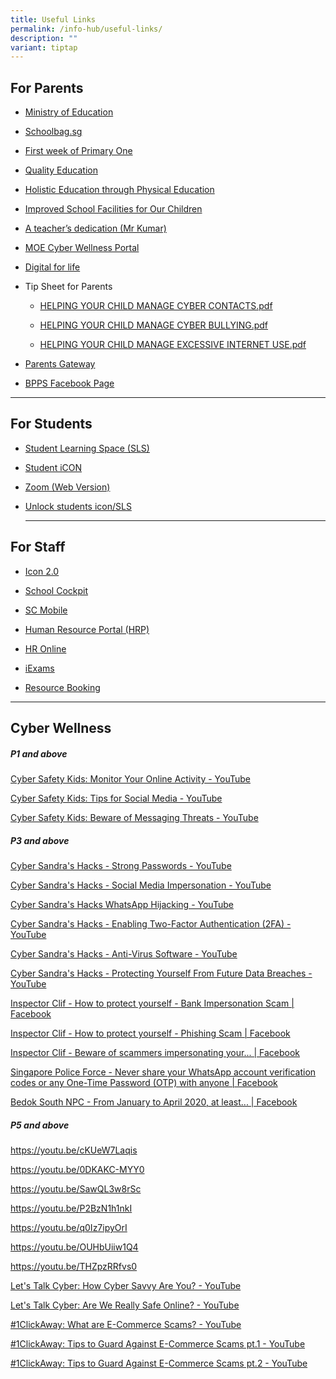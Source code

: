 ```yaml
---
title: Useful Links
permalink: /info-hub/useful-links/
description: ""
variant: tiptap
---
```

<h2>For Parents</h2>
<ul>
<li>
<p><a href="https://www.moe.gov.sg/" rel="noopener noreferrer nofollow" target="_blank">Ministry of Education</a>
</p>
</li>
<li>
<p><a href="https://www.schoolbag.sg/" rel="noopener noreferrer nofollow" target="_blank">Schoolbag.sg</a>
</p>
</li>
<li>
<p><a href="https://www.youtube.com/watch?v=ag0QWf_qf3c&amp;list=TLH27ItYVfZS8TVUZCDJYDQNnYzMl6YS0c" rel="noopener noreferrer nofollow" target="_blank">First week of Primary One</a>
</p>
</li>
<li>
<p><a href="https://www.youtube.com/watch?v=9RpSX50jOEU" rel="noopener noreferrer nofollow" target="_blank">Quality Education</a>
</p>
</li>
<li>
<p><a href="https://www.youtube.com/watch?v=ndtAsIC1I6U" rel="noopener noreferrer nofollow" target="_blank">Holistic Education through Physical Education</a>
</p>
</li>
<li>
<p><a href="https://www.youtube.com/watch?v=EuZRWps1AvU" rel="noopener noreferrer nofollow" target="_blank">Improved School Facilities for Our Children</a>
</p>
</li>
<li>
<p><a href="https://www.youtube.com/watch?v=uRpFltRldUA" rel="noopener noreferrer nofollow" target="_blank">A teacher’s dedication (Mr Kumar)</a>
</p>
</li>
<li>
<p><a href="https://www.moe.gov.sg/education-in-sg/our-programmes/cyber-wellness" rel="noopener noreferrer nofollow" target="_blank">MOE Cyber Wellness Portal</a>
</p>
</li>
<li>
<p><a href="https://www.digitalforlife.gov.sg/learn/resources" rel="noopener nofollow" target="_blank">Digital for life</a>
</p>
</li>
<li>
<p>Tip Sheet for Parents</p>
<ul data-tight="true" class="tight">
<li>
<p><a href="/files/HELPING%20YOUR%20CHILD%20MANAGE%20CYBER%20CONTACTS.pdf" rel="noopener noreferrer nofollow" target="_blank">HELPING YOUR CHILD MANAGE CYBER CONTACTS.pdf</a>
</p>
</li>
<li>
<p><a href="/files/HELPING%20YOUR%20CHILD%20MANAGE%20CYBER%20BULLYING.pdf" rel="noopener noreferrer nofollow" target="_blank">HELPING YOUR CHILD MANAGE CYBER BULLYING.pdf</a>
</p>
</li>
<li>
<p><a href="/files/HELPING%20YOUR%20CHILD%20MANAGE%20EXCESSIVE%20INTERNETUSE.pdf" rel="noopener noreferrer nofollow" target="_blank">HELPING YOUR CHILD MANAGE EXCESSIVE INTERNET USE.pdf</a>
</p>
</li>
</ul>
</li>
<li>
<p><a href="https://pg.moe.edu.sg/faq" rel="noopener noreferrer nofollow" target="_blank">Parents Gateway</a>
</p>
</li>
<li>
<p><a href="https://www.facebook.com/people/Bukit-Panjang-Primary-School/100063784636440/" rel="noopener noreferrer nofollow" target="_blank">BPPS Facebook Page</a>
</p>
</li>
</ul>
<hr>
<h2>For Students</h2>
<ul>
<li>
<p><a href="https://vle.learning.moe.edu.sg/login" rel="noopener noreferrer nofollow" target="_blank">Student Learning Space (SLS)</a>
</p>
</li>
<li>
<p><a href="https://workspace.google.com/dashboard" rel="noopener noreferrer nofollow" target="_blank">Student iCON</a>
</p>
</li>
<li>
<p><a href="https://zoom.us/" rel="noopener noreferrer nofollow" target="_blank">Zoom (Web Version)</a>
</p>
</li>
<li>
<p><a href="https://form.gov.sg/64cb63b7ffd90d0012e92915" rel="noopener noreferrer nofollow" target="_blank">Unlock students icon/SLS</a>
</p>
<hr>
</li>
</ul>
<h2>For Staff</h2>
<ul data-tight="true" class="tight">
<li>
<p><a href="https://icon.moe.edu.sg/" rel="noopener noreferrer nofollow" target="_blank">Icon 2.0</a>
</p>
</li>
<li>
<p><a href="https://schoolcockpit.moe.gov.sg/" rel="noopener noreferrer nofollow" target="_blank">School Cockpit</a>
</p>
</li>
<li>
<p><a href="https://scmobile.moe.edu.sg/login" rel="noopener noreferrer nofollow" target="_blank">SC Mobile</a>
</p>
</li>
<li>
<p><a href="https://www.hrp.gov.sg/" rel="noopener noreferrer nofollow" target="_blank">Human Resource Portal (HRP)</a>
</p>
</li>
<li>
<p><a href="http://intranet.moe.gov.sg/hronline/Pages/Home.aspx" rel="noopener noreferrer nofollow" target="_blank">HR Online</a>
</p>
</li>
<li>
<p><a href="https://iexams.seab.gov.sg/" rel="noopener noreferrer nofollow" target="_blank">iExams</a>
</p>
</li>
<li>
<p><a href="https://rbs.avero-tech.com/" rel="noopener noreferrer nofollow" target="_blank">Resource Booking</a>
</p>
</li>
</ul>
<hr>
<h2>Cyber Wellness</h2>
<h5><strong>P1 and above</strong></h5>
<p><a href="https://www.youtube.com/watch?v=38a88qFJLpE" rel="noopener noreferrer nofollow" target="_blank">Cyber Safety Kids: Monitor Your Online Activity - YouTube</a>
</p>
<p><a href="https://www.youtube.com/watch?v=BTgvvsgp3Uo" rel="noopener noreferrer nofollow" target="_blank">Cyber Safety Kids: Tips for Social Media - YouTube</a>
</p>
<p><a href="https://www.youtube.com/watch?v=AFhQJGzTViM" rel="noopener noreferrer nofollow" target="_blank">Cyber Safety Kids: Beware of Messaging Threats - YouTube</a>
</p>
<h5><strong>P3 and above</strong></h5>
<p><a href="https://www.youtube.com/watch?v=7ya1t51lIcQ" rel="noopener noreferrer nofollow" target="_blank">Cyber Sandra's Hacks - Strong Passwords - YouTube</a>
</p>
<p><a href="https://www.youtube.com/watch?v=Ta6qq7wnpcA" rel="noopener noreferrer nofollow" target="_blank">Cyber Sandra's Hacks - Social Media Impersonation - YouTube</a>
</p>
<p><a href="https://www.youtube.com/watch?v=IUJi6sKA3aM" rel="noopener noreferrer nofollow" target="_blank">Cyber Sandra's Hacks WhatsApp Hijacking - YouTube</a>
</p>
<p><a href="https://www.youtube.com/watch?v=Rz-l8MsTFxo" rel="noopener noreferrer nofollow" target="_blank">Cyber Sandra's Hacks - Enabling Two-Factor Authentication (2FA) - YouTube</a>
</p>
<p><a href="https://www.youtube.com/watch?v=7KM-cvKHKWE" rel="noopener noreferrer nofollow" target="_blank">Cyber Sandra's Hacks - Anti-Virus Software - YouTube</a>
</p>
<p><a href="https://www.youtube.com/watch?v=ayCrEM9iJBc" rel="noopener noreferrer nofollow" target="_blank">Cyber Sandra's Hacks - Protecting Yourself From Future Data Breaches - YouTube</a>
</p>
<p><a href="https://www.facebook.com/InspectorClif/videos/822155718323225/?extid=CL-UNK-UNK-UNK-IOS_GK0T-GK1C&amp;ref=sharing" rel="noopener noreferrer nofollow" target="_blank">Inspector Clif - How to protect yourself - Bank Impersonation Scam | Facebook</a>
</p>
<p><a href="https://www.facebook.com/InspectorClif/videos/3115769405133288/?extid=CL-UNK-UNK-UNK-IOS_GK0T-GK1C&amp;ref=sharing" rel="noopener noreferrer nofollow" target="_blank">Inspector Clif - How to protect yourself - Phishing Scam | Facebook</a>
</p>
<p><a href="https://www.facebook.com/InspectorClif/videos/831327664023504/?extid=CL-UNK-UNK-UNK-IOS_GK0T-GK1C&amp;ref=sharing" rel="noopener noreferrer nofollow" target="_blank">Inspector Clif - Beware of scammers impersonating your... | Facebook</a>
</p>
<p><a href="https://www.facebook.com/singaporepoliceforce/videos/708286759906333/?extid=CL-UNK-UNK-UNK-IOS_GK0T-GK1C" rel="noopener noreferrer nofollow" target="_blank">Singapore Police Force - Never share your WhatsApp account verification codes or any One-Time Password (OTP) with anyone | Facebook</a>
</p>
<p><a href="https://www.facebook.com/BedokSouthNPC/videos/206356900701550/?extid=CL-UNK-UNK-UNK-IOS_GK0T-GK1C" rel="noopener noreferrer nofollow" target="_blank">Bedok South NPC - From January to April 2020, at least... | Facebook</a>
</p>
<h5><strong>P5 and above</strong></h5>
<p><a href="https://youtu.be/cKUeW7Laqis" rel="noopener noreferrer nofollow" target="_blank">https://youtu.be/cKUeW7Laqis</a>
</p>
<p><a href="https://youtu.be/0DKAKC-MYY0" rel="noopener noreferrer nofollow" target="_blank">https://youtu.be/0DKAKC-MYY0</a>
</p>
<p><a href="https://youtu.be/SawQL3w8rSc" rel="noopener noreferrer nofollow" target="_blank">https://youtu.be/SawQL3w8rSc</a>
</p>
<p><a href="https://youtu.be/P2BzN1h1nkI" rel="noopener noreferrer nofollow" target="_blank">https://youtu.be/P2BzN1h1nkI</a>
</p>
<p><a href="https://youtu.be/q0Iz7ipyOrI" rel="noopener noreferrer nofollow" target="_blank">https://youtu.be/q0Iz7ipyOrI</a>
</p>
<p><a href="https://youtu.be/OUHbUiiw1Q4" rel="noopener noreferrer nofollow" target="_blank">https://youtu.be/OUHbUiiw1Q4</a>
</p>
<p><a href="https://youtu.be/THZpzRRfvs0" rel="noopener noreferrer nofollow" target="_blank">https://youtu.be/THZpzRRfvs0</a>
</p>
<p><a href="https://www.youtube.com/watch?v=jBbESe2-QpQ" rel="noopener noreferrer nofollow" target="_blank">Let's Talk Cyber: How Cyber Savvy Are You? - YouTube</a>
</p>
<p><a href="https://www.youtube.com/watch?v=8d8HG1X8m60" rel="noopener noreferrer nofollow" target="_blank">Let's Talk Cyber: Are We Really Safe Online? - YouTube</a>
</p>
<p><a href="https://www.youtube.com/watch?v=uC1B_IjMSfc" rel="noopener noreferrer nofollow" target="_blank">#1ClickAway: What are E-Commerce Scams? - YouTube</a>
</p>
<p><a href="https://www.youtube.com/watch?v=_n0rdY44yTI" rel="noopener noreferrer nofollow" target="_blank">#1ClickAway: Tips to Guard Against E-Commerce Scams pt.1 - YouTube</a>
</p>
<p><a href="https://www.youtube.com/watch?v=ijO0YvQkE5k" rel="noopener noreferrer nofollow" target="_blank">#1ClickAway: Tips to Guard Against E-Commerce Scams pt.2 - YouTube</a>
</p>